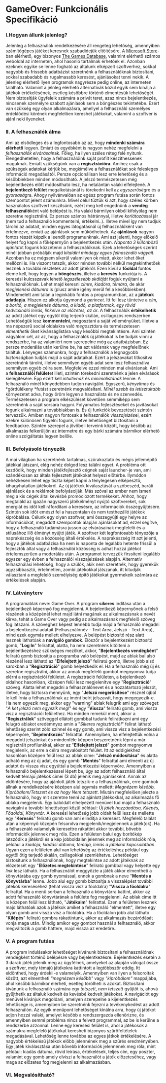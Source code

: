 # GameOver: Funkcionális Specifikáció

### I.Hogyan állunk jelenleg?

Jelenleg a felhasználók rendelkezésére áll rengeteg lehetőség, amennyiben
számítógépes játékot keresnek szabadidejük eltöltésére. A [Microsoft Store](https://www.microsoft.com/en-us/store/b/home)-ban
elérhető, egy bizonyos [The Games Database](https://www.microsoft.com/en-us/p/the-games-database/9nblggh6jhl9?activetab=pivot:overviewtab),   valamint elérhető számos weboldal az interneten, ahol hasonló tartalmak
érhetőek el. Azonban ezeknek egyike se lenne fogható az általunk elképzelt
szoftverhez, sokkal nagyobb és frissebb adatbázist szeretnénk a felhasználóknak
biztosítani, sokkal szabadabb és rugalmasabb keresést, ajánlásokat tenni nekik.
A jelenleg elérhető ilyen programok nagyrésze pedig online, az interneten
található. Valamint a jelnleg elérhető alternatívák közül egyik sem kínálja
a játékok értékelésének, esetleg későbbre történő elmentésük lehetőségét.
Nem biztosítják ügyfeleik számára a privát teret, azaz nincs bejelentkezés,
nincsenek személyre szabott ajánlások sem a böngészés tekintetébe. Ezért
van szükség egy olyan alkalmazásra, amellyel a felhasználó személyes
érdeklődési körének megfelelően kereshet játékokat, valamint a szoftver is
ajánl neki ilyeneket.

### II. A felhasználók álma

Ami az elsődleges és a legfontosabb az az, hogy **mindenki számára elérhető** legyen. Emiatt és egyébként is nagyon nehéz megfelelni a *felhasználók elvárásai*nak. Főleg, ha ilyen széles réteg felé nyitunk. Elengedhetetlen, hogy a felhasználóink saját profilt készíthessenek maguknak. Emiatt szükségünk van a **regisztrációra**. Amihez csak a szükségek adatokat kérjük be, megkímélve a felhasználókat sok felesleges információ megadásától. Persze opcionálisan lesz erre lehetőség és a későbbiekben minden módosítható. A jelszó természetesen még bejelentkezés előtt módosítható lesz, ha netalántán valaki elfelejtené. A **bejelentkező felület** megalkotásánál is törekedni kell az *egyszerűség*re és a *gyorsaság*ra. Ahogy nyilvánvalóan az egész program futása során fontos szempontot jelent számunkra. Mivel célul tűztük ki azt, hogy széles körben használatos szoftvert készítsünk, ezért meg kell engednünk a **vendég felhasználó**ként való belépést is. Ha valaki bármilyen okból kifolyólag nem szeretne regisztrálni. Ez persze számos hátránnyal, illetve *korlátozás*sal jár (nem tud a felhasználó kommentelni, értékelni..). Illetve mivel így nem tudjuk tárolni az adatait, minden egyes látogatásnál új felhasználóként van értelmezve, emiatt az ajánlások sem működhetnek. Az **ajánlások** nagyon fontos részét képzik a leendő programunknak. Ami azt jelenti, hogy előkelő helyet fog kapni a főképernyőn a bejelentkezés után. *Naponta 3 különböző ajánlat*ot fogunk közzétenni a felhasználóknak. Ezek a lehetőségek szerint minél jobban próbálják majd *kitalálni mindegy egyes felhasználó vágyait*. Azonban ha ez mégsem sikerül valamilyen ok miatt, akkor lehet őket mellőzni is. Ha viszont tetszik, akkor minden további nélkül megtekinthetőek lesznek a további részletek az adott játékról. Ezen kívül a **főoldal** fontos eleme kell, hogy legyen a **böngészés**, illetve a **keresés** funkciója is. A keresési kulcsszavak lehető *legszélesebb skáláját* fogjuk nyújtani a felhasználóknak. Lehet majd keresni *címre, kiadóra, témára*, de akár *megjelenési dátumra* is (plusz amire igény merül fel a későbbiekben). Mindemelett ami talán a leginkább fontos a programunkban, az a **játékok adatlapja**. Hiszen ez alkotja úgymond a *gerincet*. Itt fel lesz tüntetve a *cím, a borító, a megjelenés dátuma, a kiadó, a platformok, egy rövid kedvcsináló leírás, linkelve az előzetes, az ár*. A felhasználók **értékelhetik** az adott játékot egy egytől ötig terjedő skálán, csillagozós rendszerben. Lehetőségük lesz **kommentelni**, megosztani a saját véleményüket. Illetve a ma népszerű social oldalakra való *megosztás*ra és természetesen *elmenthetik* őket kivánságlistára vagy későbbi megtekintésre. Ami szintén vágyálom cél, az az, hogy a felhasználók új játékokat is be tudjak vinni a rendszerbe, ha az valamiért nem szerepelne még az adatbázisban. Ez persze moderálás után kerülne be, ha azt válósnak vagy megfelelőnek találtuk. Lényeges számunkra, hogy a felhasználók a legnagyobb *biztonság*ban tudják majd a saját adataikat. Ezért a jelszavakat titkosítva szeretnénk tárolni, illetve semmilyen egyéb adat sem lesz felhasználva semmilyen egyéb célra sem. Megfelelve ezzel minden mai elvárásnak. Ami a **felhasználói felület**et illeti, szintén törekedni szeretnénk a jelen elvárások kielégítésére. Épp ezért kell *intuitívnak* és *minimalistának* lennie. A felhasználó minél könyedebben tudjon navigálni. Egyszerű, *kényelmes* és *gördülékeny *futást szeretnénk megvalósítani. *Minél szebb* és *letisztultabb* környezetet adva, hogy öröm legyen a használata és ne szenvedés. Természetesen a program elkészülését követően semmiképp sem szeretnénk a saját sorsára hagyni. Folyamatos fejlesztéseket és javításokat fogunk alkalmazni a továbbiakban is. És új funkciók bevezetését szintén tervezzük. Amiben nagyon fontosak a felhasználók *visszajelzés*ei, ezért ezekre különösen figyelni fogunk, illetve lehetőséget biztosítani a feedbackre. Szintén szerepel a jövőbeli terveink között, hogy később az alkalmazás felkerüljön az internetre és egy bárki számára bármikor elérhető online szolgáltatás legyen belőle.

### III. Befolyásoló tényezők

A mai világban ha szeretnénk tartalmas, szórakoztató és mégis jellemépítő játékkal játszani,
elég nehéz dolgod lesz találni egyet. A probléma ott kezdődik, hogy minden játékfejlesztő cégnek
saját launcher-je van, ami szándékosan az általa fejlesztett játékokat helyezi előtérbe.
Ilymódon nehézkesen lehet egy tiszta képet kapni a ténylegesen elképesztő, kihagyhatatlan
játékokról. Az új játékok kiválasztását a szóbeszéd, baráti ajánlások és a reklámok
befolyásolják. Más szóval az ember nem ismeri meg a kis cégek által kevésbé promóciózott
termékeket. Ahhoz, hogy megtaláld az igazán nagyszerű játékélményt nyújtó szoftvereket, sok
energiát és időt kell ráfordítani a keresésre, az információk összegyűjtésére. Szintén sok
időt emészt fel a haszontalan és nem testhezálló játékok kipróbálása. Célunk egy olyan szoftver, ami összegyűjti egy helyre az információkat, megadott szempontok alapján ajánlásokat
ad, ezzel segítve, hogy a felhasználó tudámásra jusson az elvárásainak megfelelő és a stílusához
illő élményt nyújtó játék. A szoftver két legfontosabb tényezője a naprakészség és a
közösség általi értékelés. A naprakészség itt azt jelenti, hogy a játékok adatbázisa ha nem
is naponta de legalább hetente frissül a fejlesztők által vagy a felhasználói közösség is
adhat hozzá játékot értelemszerűen a moderálás után. A programot tervezzük firssíteni
legalább egyszer egy évben a felhasználói visszajelzések alapján. Alternatív felhasználási lehetőség,
hogy a szülők, akik nem szeretnék, hogy gyerekük agyzsibbasztó, értelmetlen, zombi játékokkal
játszanak, itt kitudják választani a megfelelő személyiség építő játékokat gyermekeik számára
az értékelések alapján.

### IV. Látványterv

A programablak neve: Game Over. A program **sikeres** indítása után a bejelentkező 
képernyő fog megjelenni. A bejelentkező képernyőnek a felső részének a középénél
lehet majd látni magának az alkalmazásnak a nevét kiírva, tehát a Game Over vagy
pedig az alkalmazásnak megfelelő szöveg fog látszani. A szöveghez képest lennébb 
tudja majd a felhasználó megadni a bejelentkezési adatait (Felhasználónév - Text Area,
Jelszó - Text Area), mind ezek egymás mellett elhelyezve. A belépést biztosító rész alatt
lesznek láthatóak a **navigáló gombok**. Elöszőr a bejelentkezést biztosító gomb, "**Log In**"
felirattal, alatta, ha nem szeretnénk kitölteni a bejelentkezéshez szükséges mezőket,
akkor, "**Bejelentkezés vendégként**" feliratú gomb biztosítja a programba való belépést, majd
az ablak bal alsó részénél lesz látható az "**Elfelejtett jelszó**" feliratú gomb, illetve
jobb alsó sarokban a "**Regisztráció**" gomb helyezkedik el. Ha a felhasználó még új és szeretne
regisztrálni, akkor az annak megfelelő gombot megnyomva tudja elérni a regisztrációi felületet.
A regisztráció felületen, a bejelentkező oldalhoz hasonlóan, középen felül lesz megjelenítve
egy "**Regisztráció**" szöveg. Alatta lehet megadni a felhasználónevet és a hozzátartozó jelszót,
illetve, hogy biztosra mennyünk, egy "**Jelszó megerősítése**" résznél újból le kell írnia a
felhasználónak az imént beírt jelszavát, hogy megegyezik-e. Ha nem egyezik meg, akkor egy "warning"
ablak felugrik ami egy szöveget: "_A két jelszó nem egyezik meg!_" és egy "**Vissza**" feliratú gomb,
ami vissza visz a regisztrációi felülethez. Ha minden remekül ment, akkor a "**Regisztrálok**" 
szöveggel ellátott gombbal tudunk feliratkozni ami egy felugró ablakot eredémnyez amin
a "_Sikeres regisztráció!_" felirat látható lehetőség szerint zöld színnel és egy gomb, ami
vissza visz a bejelentkezési képernyőre, "**Bejelentkezés**" felirattal. Amennyiben, ha
elfelejtettük volna a megadott jelszónkat és mindenféle képpen beszeretnénk lépni a már
regisztrált profilunkkal, akkor az "**Elfelejtett jelszó**" gombot megnyomva megjelenik, az
erre a célra megvalósított felület. Itt az eddigiekhez hasonlóan középen felül lesz az ablak
címe: "**Jelszó módosítása**" és alatta adható meg az új adat, és egy gomb "**Mentés**" felirattal
ami elmenti az új adatot és vissza visz egyúttal a bejelentkezési képernyőre. Amennyiben a felhasználó
bejelentkezéssel lépett be, úgy az adott felhasználó által kedvelt témájú játékok címei (3 db)
jelenik meg ajánlásként. Annak az eldöntésére, hogy az ajánlott játék tetszik-e a felhasználónak, erre gombok állnak a rendelkezésére
középen alul egymás mellett: _Megnézem később, Kipróbálom/Tetszett és az hogy Nem tetszett_. Miután 
megfelelően jelezte a felhasználó, hogy mit szeretne tenni az ajánlott játékokkal, 
az alkalmazás fő ablaka megjelenik. Egy baloldalt elhelyezett menüvel tud majd a felhasználó
navigálni a további lehetőségei közül például: _Új játék hozzáadása, Kilépés, Főaoldal, Könyvtár_. A keresési
lehetőség jobb oldalt felül lesz és mellette egy "**Keresés**" feliratú gomb van ami elindítja
a keresést. Megfelelő találat után a képernyő közepén felsorolva megjelenik/megjelennek a játék(ok).
Ha a felhasználó valamelyik keresettre rákattint akkor további, bővebb információk jelennek meg
róla. Ezen a felületen balul egy borítókép látszódik a játékról és a kép jobboldalán 
jelennek meg az információk róla, például a _kiadója, kiadási dátuma, témája, leírás a játékkal kapcsolatban_. 
Ugyan ezen a felületen alul van lehetőség az értékeléshez például egy egytől ötig terjedő skálán, csillagokkal
szemléltetve. Lehetőséget biztosítunk a felhasználónak, hogy megtekintse az
adott játéknak az előzetesét egy "**Előzetes megtekintése**" feliratú gombbal vagy helyette egy _link_ lesz látható.
Ha a felhasználót meggyőzte a játék akkor elmentheti a könyvtárába egy gomb nyomással, ennek a gombnak a neve "**Mentés a könyvtárba**" lenne.
Jobb alul egy gomb biztosítja a visszalépést további játékok kereséséhez (tehát vissza visz a főoldalra) 
"**Vissza a főoldalra**" felirattal. Ha a menü sorban a felhasználó a könyvtárra kattint, akkor az adott felhasználó
könyvtárának a felülete fog megjelenni. Az ablak címe itt is középen felül lesz látható, "**Játékaim**" felirattal.
Ezen a felületen lesznek majd láthatóak azok a játékok amiket a felhasználó "elmentett", illetve egy olyan gomb ami vissza visz
a főoldalra. Ha a főoldalon jobb alul látható "**Kilépés**" feliratú gombra rákattintunk, akkor az alkalmazás
bezáródását vonja maga után. Mindig amikor egy gombot használ a felhasználó, akkor megváltozik a gomb háttere, majd vissza az eredetire..



### V. A program futása

A program indulásakor lehetőséget kívánunk biztosítani a felhasználónak
vendégként történő belépésre vagy bejelentkezésre. Bejelentkezés esetén
a 3 darab játék jelenik meg az ügyfélnek, amelyeket az alapján válogat 
össze a szoftver, mely témájú játékokra kattintott a legtöbbször eddig.
Itt eldöntheti, hogy érdekli-e valamelyik. Amennyiben van ilyen a felsoroltak
között, azt elmentheti *"megnézem később"*  vagy *"kipróbálom"* mappájába,
ahol később bármikor elérheti, esetleg törölheti is azokat. Biztosítani
kívánunk a felhasználó számára egy *tetszett*, *nem tetszett* gyűjtőt is,
ahová gyűjthetik az általuk kedvelt és kevésbé kedvelt játékokat. A navigációt
egy menüvel kívánjuk megoldani, amelyen szerepelne a kijelentkezés lehetősége is,
amennyiben be szeretnénk fejezni a tevékenykedést az adott felhasználón.
Az egyik menüpont lehetőséget kínálna arra, hogy új játékot adjon hozzá
valaki, amelyet később a rendszergazda ellenőrizne, és amennyiben semmi
probléma nincs a felvett programmal, az be is kerülne a rendszerbe azzonnal.
Lenne egy keresési felület is, ahol a játékosok a számukra megfelelő játékokat
keresheti bizonyos szűrőfeltételek megadásával. Lehetőség lenne továbba
az egyes játkok értékelésére. A nagyobb értékelésű játékok előbb jelennének
meg a szűrés eredményében. Egy játék kiválasztása után bővebb információk
jelennének meg róla, mint például: kiadás dátuma, rövid leírása, értékelések,
teljes cím, egy poszter, valamint egy gomb amely elviszi a felhasználót a
játék előzeteséhez, vagy maga az előzetes fog megjelenni az alkalmazásban.

### VI. Megvalósítható?